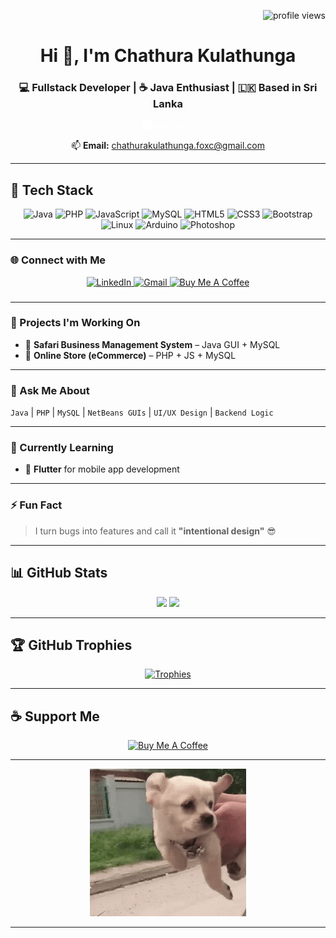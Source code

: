 <p align="right">
  <img src="https://komarev.com/ghpvc/?username=chathura-kulathunga&label=Profile%20views&color=0e75b6&style=flat" alt="profile views" />
</p>
<h1 align="center">Hi 👋, I'm Chathura Kulathunga</h1>
<h3 align="center">💻 Fullstack Developer | ☕ Java Enthusiast | 🇱🇰 Based in Sri Lanka</h3>
<p align="center">
  <img src="https://cdn.jsdelivr.net/gh/devicons/devicon/icons/java/java-original.svg" alt="Java Icon" width="200" style="filter: brightness(0) invert(1);" />
</p>
<p align="center">
  📫 <strong>Email:</strong> <a href="mailto:chathurakulathunga.foxc@gmail.com" target="_blank" rel="noopener noreferrer">chathurakulathunga.foxc@gmail.com</a>
</p>

---

## 🚀 Tech Stack

<p align="center">
  <img src="https://skillicons.dev/icons?i=java" width="80" alt="Java" />
  <img src="https://skillicons.dev/icons?i=php" width="80" alt="PHP" />
  <img src="https://skillicons.dev/icons?i=javascript" width="80" alt="JavaScript" />
  <img src="https://skillicons.dev/icons?i=mysql" width="80" alt="MySQL" />
  <img src="https://skillicons.dev/icons?i=html" width="80" alt="HTML5" />
  <img src="https://skillicons.dev/icons?i=css" width="80" alt="CSS3" />
  <img src="https://skillicons.dev/icons?i=bootstrap" width="80" alt="Bootstrap" />
  <img src="https://skillicons.dev/icons?i=linux" width="80" alt="Linux" />
  <img src="https://skillicons.dev/icons?i=arduino" width="80" alt="Arduino" />
  <img src="https://skillicons.dev/icons?i=photoshop" width="80" alt="Photoshop" />
</p>

---

### 🌐 Connect with Me
<p align="center">
  <a href="https://linkedin.com/in/chathura-kulathunga" target="_blank">
    <img src="https://img.shields.io/badge/LinkedIn-blue?style=for-the-badge&logo=linkedin&logoColor=white" alt="LinkedIn"/>
  </a>
  <a href="mailto:chathurakulathunga.foxc@gmail.com">
    <img src="https://img.shields.io/badge/Gmail-D14836?style=for-the-badge&logo=gmail&logoColor=white" alt="Gmail"/>
  </a>
  <a href="https://www.buymeacoffee.com/FoxC">
    <img src="https://img.shields.io/badge/Buy%20me%20a%20coffee-yellow?style=for-the-badge&logo=buy-me-a-coffee&logoColor=black" alt="Buy Me A Coffee"/>
  </a>
</p>

###

---

### 🔭 Projects I'm Working On
- 🚙 **Safari Business Management System** – Java GUI + MySQL
- 🛒 **Online Store (eCommerce)** – PHP + JS + MySQL

---

### 💬 Ask Me About
`Java` | `PHP` | `MySQL` | `NetBeans GUIs` | `UI/UX Design` | `Backend Logic`

---

### 🌱 Currently Learning
- 🧠 **Flutter** for mobile app development

---

### ⚡ Fun Fact
> I turn bugs into features and call it **"intentional design"** 😎

---

## 📊 GitHub Stats

<p align="center">
  <img src="https://github-readme-stats.vercel.app/api?username=chathura-kulathunga&show_icons=true&theme=github_dark" height="165"/>
  <img src="https://github-readme-stats.vercel.app/api/top-langs/?username=chathura-kulathunga&layout=compact&theme=github_dark&cache_bust=20350613" height="165"/>
</p>

---

## 🏆 GitHub Trophies

<p align="center">
  <a href="https://github.com/ryo-ma/github-profile-trophy">
    <img src="https://github-profile-trophy.vercel.app/?username=chathura-kulathunga&theme=onestar&no-frame=true&no-bg=true&margin-w=10" alt="Trophies"/>
  </a>
</p>

---

## ☕ Support Me

<p align="center">
  <a href="https://www.buymeacoffee.com/FoxC">
    <img src="https://cdn.buymeacoffee.com/buttons/v2/default-yellow.png" height="50" alt="Buy Me A Coffee" />
  </a>
</p>

---

<p align="center">
  <img src="https://raw.githubusercontent.com/chathura-kulathunga/everything-and-nothing/main/assets/flying-dog.gif" width="250" alt="Flying Dog" />
</p>

---
